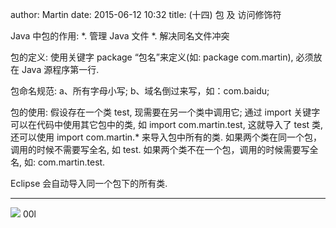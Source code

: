author: Martin
date: 2015-06-12 10:32
title: (十四) 包 及 访问修饰符

Java 中包的作用:
*. 管理 Java 文件
*. 解决同名文件冲突

包的定义:
使用关键字 package “包名”来定义(如: package com.martin), 必须放在 Java 源程序第一行.

包命名规范:
a、所有字母小写;
b、域名倒过来写，如：com.baidu;

包的使用:
假设存在一个类 test, 现需要在另一个类中调用它;
通过 import 关键字可以在代码中使用其它包中的类, 如 import com.martin.test, 这就导入了 test 类, 还可以使用 import com.martin.* 来导入包中所有的类.
如果两个类在同一个包，调用的时候不需要写全名, 如 test.
如果两个类不在一个包，调用的时候需要写全名, 如: com.martin.test.

Eclipse 会自动导入同一个包下的所有类.

* * *

![](http://i61.tinypic.com/5p52lf.jpg)
00l
